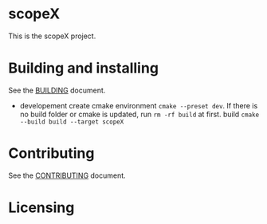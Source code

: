 # scopeX

This is the scopeX project.

# Building and installing

See the [BUILDING](BUILDING.md) document.

- developement
  create cmake environment ```cmake --preset dev```. If there is no build folder or cmake is updated, run ```rm -rf build``` at first.
  build ```cmake --build build --target scopeX```

# Contributing

See the [CONTRIBUTING](CONTRIBUTING.md) document.

# Licensing

<!--
Please go to https://choosealicense.com/licenses/ and choose a license that
fits your needs. The recommended license for a project of this type is the
GNU AGPLv3.
-->
